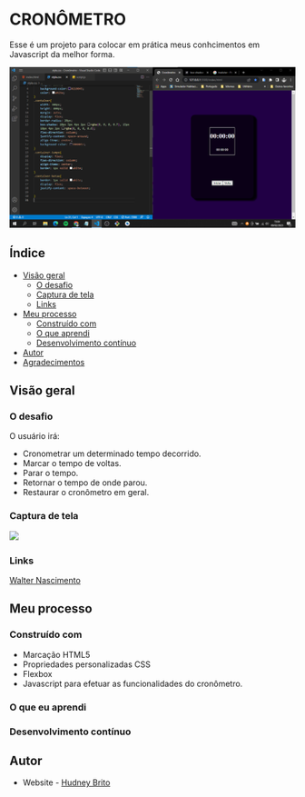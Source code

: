 # CRONÔMETRO

Esse é um projeto para colocar em prática meus conhcimentos em Javascript da melhor forma.

![](./assets/imagens/projetoInicial.png)

## Índice

- [Visão geral](#visão-geral)
  - [O desafio](#o-desafio)
  - [Captura de tela](#captura-de-tela)
  - [Links](#links)
- [Meu processo](#meu-processo)
  - [Construído com](#construído-com)
  - [O que aprendi](#o-que-aprendi)
  - [Desenvolvimento contínuo](#desenvolvimento-contínuo)
- [Autor](#autor)
- [Agradecimentos](#acknowledgments)

## Visão geral

### O desafio

O usuário irá:

- Cronometrar um determinado tempo decorrido.
- Marcar o tempo de voltas.
- Parar o tempo.
- Retornar o tempo de onde parou.
- Restaurar o cronômetro em geral.


### Captura de tela

![](./assets/imagens/)

### Links

[Walter Nascimento](https://medium.com/walternascimentobarroso-pt/cron%C3%B4metro-em-js-9b440308090)

## Meu processo

### Construído com

- Marcação HTML5
- Propriedades personalizadas CSS
- Flexbox
- Javascript para efetuar as funcionalidades do cronômetro.

### O que eu aprendi


### Desenvolvimento contínuo


## Autor

- Website - [Hudney Brito](https://hudney-fsbrito.github.io/Hudney-Brito-Portfolio-/)


